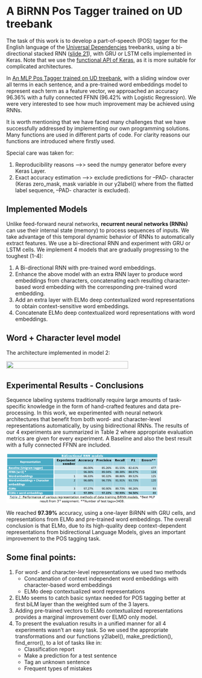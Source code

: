 # Α BiRNN Pos Tagger trained on UD treebank

The task of this work is to develop a part-of-speech (POS) tagger for the English language of the <a href="http://universaldependencies.org/">Universal Dependencies</a> treebanks, using a bi-directional stacked RNN (<a href="https://eclass.aueb.gr/modules/document/file.php/INF210/slides_2018_19/nlp_slides_part04_nlp_with_rnns.pdf">slide 21</a>), with GRU or LSTM cells  implemented in Keras. Note that we use the <a href="https://keras.io/getting-started/functional-api-guide/">functional API of Keras</a>, as it is more suitable for complicated architectures.

In <a href="https://github.com/soutsios/pos_tagger_mlp">Αn MLP Pos Tagger trained on UD treebank</a>, with a sliding window over all terms in each sentence, and a pre-trained word embeddings model to represent each term as a feature vector, we approached an accuracy 96.36% with a fully connected FFNN (96.42% with Logistic Regression). We were very interested to see how much improvement may be achieved using RNNs.

It is worth mentioning that we have faced many challenges that we have successfully addressed by implementing our own programming solutions. Many functions are used in different parts of code. For clarity reasons our functions are introduced where firstly used.

Special care was taken for:
1.	Reproducibility reasons -->> seed the numpy generator before every Keras Layer.
2.	Exact accuracy estimation -->> exclude predictions for –PAD- character (Keras zero_mask, mask variable in our y2label() where from the flatted label sequence, –PAD- character is excluded).

## Implemented Models
Unlike feed-forward neural networks, **recurrent neural networks (RNNs)** can use their internal state (memory) to process sequences of inputs. We take advantage of this temporal dynamic behavior of RNNs to automatically extract features. We use a bi-directional RNN and experiment with GRU or LSTM cells. We implement 4 models that are gradually progressing to the toughest (1-4):
1.	A Bi-directional RNN with pre-trained word embeddings.
2.	Enhance the above model with an extra RNN layer to produce word embeddings from characters, concatenating each resulting character-based word embedding with the corresponding pre-trained word embedding.
3.	Add an extra layer with ELMo deep contextualized word representations to obtain context-sensitive word embeddings.
4.	Concatenate ELMo deep contextualized word representations with word embeddings.

## Word + Character level model
The architecture implemented in model 2:

<img src="https://neuralner.files.wordpress.com/2018/08/word_char_level_ner.png" width="80%" height="80%">

## Experimental Results - Conclusions
Sequence labeling systems traditionally require large amounts of task-specific knowledge in the form of hand-crafted features and data pre-processing. In this work, we experimented with neural network architectures that benefit from both word- and character-level representations automatically, by using bidirectional RNNs.
The results of our 4 experiments are summarized in Table 2 where appropriate evaluation metrics are given for every experiment. A Baseline and also the best result with a fully connected FFNN are included.

<img src="table2.png" width="80%" height="80%">

We reached **97.39%** accuracy, using a one-layer BiRNN with GRU cells, and representations from ELMo and pre-trained word embeddings. The overall conclusion is that ELMo, due to its high-quality deep context-dependent representations from bidirectional Language Models, gives an important improvement to the POS tagging task.

## Some final points:

1. For word- and character-level representations we used two methods
   - Concatenation of context independent word embeddings with character-based word embeddings
   - ELMo deep contextualized word representations
2. ELMo seems to catch basic syntax needed for POS tagging better at first biLM layer than the weighted sum of the 3 layers.
3. Adding pre-trained vectors to ELMo contextualized representations provides a marginal improvement over ELMO only model.
4. To present the evaluation results in a unified manner for all 4 experiments wasn’t an easy task. So we used the appropriate transformations and our functions y2label(), make_prediction(), find_error(), to a lot of tasks like in:
   - Classification report
   - Make a prediction for a test sentence
   - Tag an unknown sentence
   - Frequent types of mistakes

